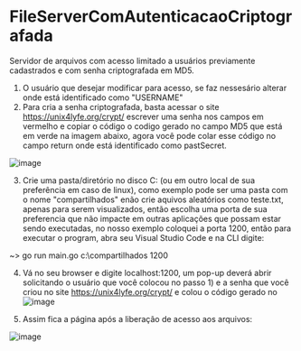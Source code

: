 # FileServerComAutenticacaoCriptografada

Servidor de arquivos com acesso limitado a usuários previamente cadastrados e com senha criptografada em MD5.


1) O usuário que desejar modificar para acesso, se faz nessesário alterar onde está identificado como "USERNAME"
2) Para cria a senha criptografada, basta acessar o site https://unix4lyfe.org/crypt/ escrever uma senha nos campos em vermelho e copiar o código o codigo gerado no campo MD5 que está em verde na imagem abaixo, agora você pode colar esse código no campo return onde está identificado como pastSecret.

![image](https://user-images.githubusercontent.com/129122229/228089794-53f98c49-551a-44e7-ad1b-aad6c7dbfcd4.png)


3) Crie uma pasta/diretório no disco C: (ou em outro local de sua preferência em caso de linux), como exemplo pode ser uma pasta com o nome "compartilhados" enão crie aquivos aleatórios como teste.txt, apenas para serem visualizados, então escolha uma porta de sua preferencia que não impacte em outras aplicações que possam estar sendo executadas, no nosso exemplo coloquei a porta 1200, então
para executar o program, abra seu Visual Studio Code e na CLI digite:

 ~> go run main.go   c:\compartilhados  1200
 
 
 4) Vá no seu browser e digite localhost:1200, um pop-up deverá abrir solicitando o usuário que você colocou no passo 1) e a senha que você criou no site  https://unix4lyfe.org/crypt/ e colou o código gerado no 
 ![image](https://user-images.githubusercontent.com/129122229/228090408-6755b1b3-56c9-4e81-92e0-ed1594574a0e.png)

        
5) Assim fica a página após a liberação de acesso  aos arquivos:

![image](https://user-images.githubusercontent.com/129122229/228090999-e3a76e6e-a7e2-45ba-a0a2-a8841ca67910.png)
